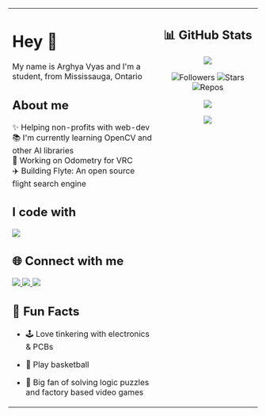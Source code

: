 <table>
  <tr>

  <td style="width: 60%; vertical-align: top;">

<h1 align="left">Hey 👋</h1>

<p align="left">My name is Arghya Vyas and I'm a student, from Mississauga, Ontario</p>

<h2 align="left">About me</h2>

<p align="left">
  ✨ Helping non-profits with web-dev <br>
  📚 I'm currently learning OpenCV and other AI libraries <br>
  🤖 Working on Odometry for VRC <br>
  ✈️ Building Flyte: An open source flight search engine
</p>

<h2 align="left">I code with</h2>

<p align="left">
  <a href="https://skillicons.dev">
    <img src="https://skillicons.dev/icons?i=js,ts,react,nextjs,python,cpp" />
  </a>
</p>

<h2 align="left">🌐 Connect with me</h2>

<p align="left">
  <a href="https://www.linkedin.com/in/arghya-vyas-2a40a72b1/" target="_blank">
    <img src="https://img.shields.io/badge/LinkedIn-blue?logo=linkedin&logoColor=white" />
  </a>
  <a href="mailto:arghyavyas775@gmail.com">
    <img src="https://img.shields.io/badge/Email-red?logo=gmail&logoColor=white" />
  </a>
  <a href="https://arghyav.vercel.app/">
    <img src="https://img.shields.io/badge/My%20website:-%20arghyav.vercel.app-blue" />
  </a>
</p>
<h2 align="left">🎯 Fun Facts</h2>

- 🕹️ Love tinkering with electronics & PCBs  
- 🏀 Play basketball 
- 🧩 Big fan of solving logic puzzles and factory based video games

  </td>


<td style="width: 40%; vertical-align: top;" align="right">

<h2 align="center">📊 GitHub Stats</h2>

<p align="center">
  <img src = "https://github-readme-stats.vercel.app/api/top-langs/?username=arghya-v&langs_count=5"/>
</p>

<p align="center">
  <img src="https://img.shields.io/github/followers/arghya-v?style=social" alt="Followers" />
  <img src="https://img.shields.io/github/stars/arghya-v?style=social" alt="Stars" />
  <img src="https://img.shields.io/badge/dynamic/json?color=black&label=Repos&query=%24.public_repos&url=https%3A%2F%2Fapi.github.com%2Fusers%2Farghya-v" alt="Repos" />
</p>

<p align="center">
  <a href="https://github.com/arghya-v/flyte">
    <img src="https://github-readme-stats.vercel.app/api/pin/?username=arghya-v&repo=flyte" />
  </a>
</p>

<p align="center">
  <a href="https://github.com/arghya-v/CCC-solutions">
    <img src="https://github-readme-stats.vercel.app/api/pin/?username=arghya-v&repo=ccc-solutions" />
  </a>
</p>

  </td>
  </tr>
</table>
